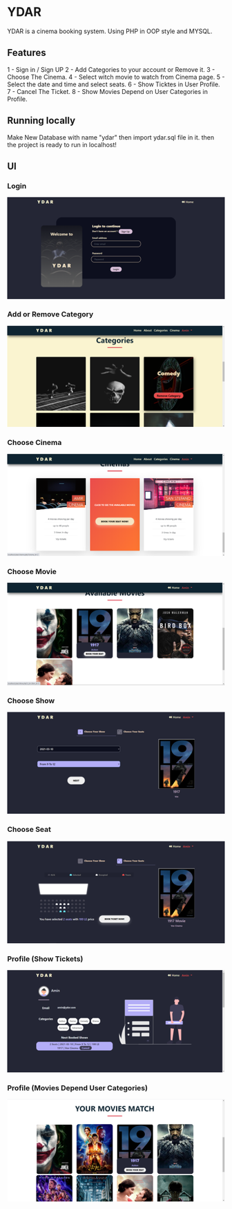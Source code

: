 # YDAR
YDAR is a cinema booking system.
Using PHP in OOP style and MYSQL.

## Features

1 - Sign in / Sign UP
2 - Add Categories to your account or Remove it.
3 - Choose The Cinema.
4 - Select witch movie to watch from Cinema page.
5 - Select the date and time and select seats.
6 - Show Ticktes in User Profile.
7 - Cancel The Ticket.
8 - Show Movies Depend on User Categories in Profile.

## Running locally
 
 Make New Database with name "ydar" then import ydar.sql file in it.
 then the project is ready to run in localhost!

## UI

### Login
![Login](screenshots/login.png)

### Add or Remove Category
![Category](screenshots/category.png)

### Choose Cinema
![cinema](screenshots/cinema.png)

### Choose Movie
![Movie](screenshots/movies.png)

### Choose Show
![Show](screenshots/show.png)

### Choose Seat
![seat](screenshots/seat.png)

### Profile (Show Tickets)
![profile](screenshots/profile.png)

### Profile (Movies Depend User Categories)
![match](screenshots/match.png) 



